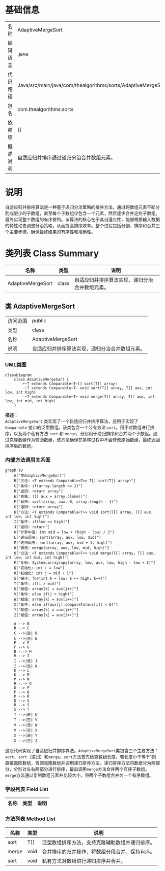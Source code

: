# 基础信息

|      |      |
|------|------|
| 名称 | AdaptiveMergeSort |
| 编码语言 | .java |
| 代码路径 | Java/src/main/java/com/thealgorithms/sorts/AdaptiveMergeSort.java |
| 包名 | com.thealgorithms.sorts |
| 依赖项 | [] |
| 概述说明 | 自适应归并排序通过递归分治合并数组元素。 |

# 说明

自适应归并排序算法是一种基于递归分治策略的排序方法，通过将数组元素不断分割成更小的子数组，直至每个子数组仅包含一个元素，然后逐步合并这些子数组，最终实现整个数组的有序排列。该算法的核心在于其自适应性，能够根据输入数据的特性动态调整分治策略，从而提高排序效率。整个过程包括分割、排序和合并三个主要步骤，确保最终结果的有序性和准确性。

# 类列表 Class Summary

| 名称   | 类型  | 说明 |
|-------|------|-------------|
| AdaptiveMergeSort | class | 自适应归并排序算法实现，递归分治合并数组元素。 |



## 类 AdaptiveMergeSort

|      |      |
|------|------|
| 访问范围 | public |
| 类型 | class |
| 名称 | AdaptiveMergeSort |
| 说明 | 自适应归并排序算法实现，递归分治合并数组元素。 |


### UML类图

```mermaid
classDiagram
    class AdaptiveMergeSort {
        +~T extends Comparable~T~[] sort(T[] array)
        -~T extends Comparable~T~ void sort(T[] array, T[] aux, int low, int high)
        -~T extends Comparable~T~ void merge(T[] array, T[] aux, int low, int mid, int high)
    }
```

**描述：**  
`AdaptiveMergeSort` 类实现了一个自适应归并排序算法，适用于实现了 `Comparable` 接口的泛型数组。该类包含一个公有方法 `sort`，用于对数组进行排序，以及两个私有方法 `sort` 和 `merge`，分别用于递归排序和合并两个子数组。通过克隆数组作为辅助数组，该方法确保在排序过程中不会修改原始数组，最终返回排序后的数组。


### 内部方法调用关系图

```mermaid
graph TD
    A["类AdaptiveMergeSort"]
    B["方法: <T extends Comparable<T>> T[] sort(T[] array)"]
    C["条件: if(array.length <= 1)"]
    D["返回: return array"]
    E["克隆: T[] aux = array.clone()"]
    F["调用: sort(array, aux, 0, array.length - 1)"]
    G["返回: return array"]
    H["方法: <T extends Comparable<T>> void sort(T[] array, T[] aux, int low, int high)"]
    I["条件: if(low >= high)"]
    J["返回: return"]
    K["计算中值: int mid = low + (high - low) / 2"]
    L["递归调用: sort(array, aux, low, mid)"]
    M["递归调用: sort(array, aux, mid + 1, high)"]
    N["调用: merge(array, aux, low, mid, high)"]
    O["方法: <T extends Comparable<T>> void merge(T[] array, T[] aux, int low, int mid, int high)"]
    P["复制: System.arraycopy(array, low, aux, low, high - low + 1)"]
    Q["初始化: int i = low"]
    R["初始化: int j = mid + 1"]
    S["循环: for(int k = low; k <= high; k++)"]
    T["条件: if(i > mid)"]
    U["赋值: array[k] = aux[j++]"]
    V["条件: else if(j > high)"]
    W["赋值: array[k] = aux[i++]"]
    X["条件: else if(aux[j].compareTo(aux[i]) < 0)"]
    Y["赋值: array[k] = aux[j++]"]
    Z["赋值: array[k] = aux[i++]"]
    
    A --> B
    B --> C
    C -->|是| D
    C -->|否| E
    E --> F
    F --> G
    B -.-> H
    H --> I
    I -->|是| J
    I -->|否| K
    K --> L
    K --> M
    M --> N
    H -.-> O
    O --> P
    P --> Q
    P --> R
    Q --> S
    R --> S
    S --> T
    T -->|是| U
    T -->|否| V
    V -->|是| W
    V -->|否| X
    X -->|是| Y
    X -->|否| Z
```

这段代码实现了自适应归并排序算法。`AdaptiveMergeSort`类包含三个主要方法：`sort`、`sort`（递归）和`merge`。`sort`方法首先检查数组长度，若长度小于等于1则直接返回数组，否则克隆数组并调用递归排序方法。递归排序方法将数组分为两部分，分别对左右两部分进行排序，最后调用`merge`方法合并两个有序子数组。`merge`方法通过复制数组元素并比较大小，将两个子数组合并为一个有序数组。

### 字段列表 Field List

| 名称  | 类型  | 说明 |
|-------|-------|------|

### 方法列表 Method List

| 名称  | 类型  | 说明 |
|-------|-------|------|
| sort | T[] | 泛型数组排序方法，支持克隆辅助数组并递归排序。 |
| merge | void | 合并排序的归并操作，将数组分段合并，保持有序。 |
| sort | void | 私有方法对数组进行递归排序并合并。 |




